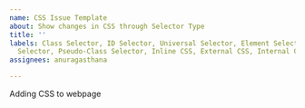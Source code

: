 ```yaml
---
name: CSS Issue Template
about: Show changes in CSS through Selector Type
title: ''
labels: Class Selector, ID Selector, Universal Selector, Element Selector, Attribute
  Selector, Pseudo-Class Selector, Inline CSS, External CSS, Internal CSS
assignees: anuragasthana

---
```


Adding CSS to webpage
